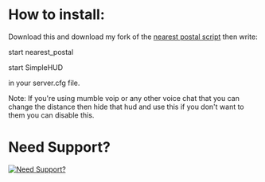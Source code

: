 # How to install:
Download this and download my fork of the [nearest postal script](https://github.com/Andyyy7666/nearest_postal) then write:

start nearest_postal

start SimpleHUD

in your server.cfg file.

Note: If you're using mumble voip or any other voice chat that you can change the distance then hide that hud and use this if you don't want to them you can disable this.

# Need Support?
[![Need Support?](https://i.imgur.com/fqKYWeV.png)](https://discord.gg/Z9Mxu72zZ6)
